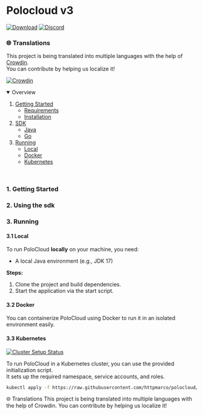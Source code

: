# Polocloud v3 

[![Download](https://img.shields.io/github/downloads/HttpMarco/Polocloud/total?style=for-the-badge&logo=github&color=2ea043)](https://github.com/HttpMarco/polocloud/releases)
[![Discord](https://img.shields.io/discord/1278460874679386244?label=Community&style=for-the-badge&logo=discord&color=7289da)](https://discord.gg/WGzUcuJax7)

### 🌐 Translations

This project is being translated into multiple languages with the help of [Crowdin](https://crowdin.com/project/polocloud).  
You can contribute by helping us localize it!

[![Crowdin](https://badges.crowdin.net/polocloud/localized.svg)](https://crowdin.com/project/polocloud)


<details open="open">
    <summary>Overview</summary>
    <ol>
        <li>
          <a href="#getting-started">Getting Started</a>
          <ul>
            <li><a href="#requirements">Requirements</a></li>
            <li><a href="#installation">Installation</a></li>
          </ul>
        </li>
        <li>
          <a href="#sdk">SDK</a>
          <ul>
            <li><a href="#java">Java</a></li>
            <li><a href="#go">Go</a></li>
          </ul>
        </li>
        <li>
          <a href="#sdk">Running</a>
          <ul>
            <li><a href="#local">Local</a></li>
            <li><a href="#docker">Docker</a></li>
            <li><a href="#k8s">Kubernetes</a></li>
          </ul>
        </li>
    </ol>
</details>

<br/>

### 1. Getting Started

### 2. Using the sdk


### 3. Running

#### 3.1 Local

To run PoloCloud **locally** on your machine, you need:

- A local Java environment (e.g., JDK 17)

**Steps:**

1. Clone the project and build dependencies.
2. Start the application via the start script.

#### 3.2 Docker

You can containerize PoloCloud using Docker to run it in an isolated environment easily.


#### 3.3 Kubernetes

[![Cluster Setup Status](https://img.shields.io/github/actions/workflow/status/httpmarco/polocloud/cluster-setup.yml?label=cluster%20setup)](https://github.com/httpmarco/polocloud/actions/workflows/cluster-setup.yml)

To run PoloCloud in a Kubernetes cluster, you can use the provided initialization script.  
It sets up the required namespace, service accounts, and roles.

```sh
kubectl apply -f https://raw.githubusercontent.com/httpmarco/polocloud/master/scripts/init-cluster.yml
```

🌐 Translations
This project is being translated into multiple languages with the help of Crowdin.
You can contribute by helping us localize it!